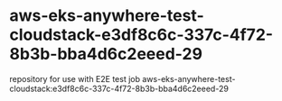 # aws-eks-anywhere-test-cloudstack-e3df8c6c-337c-4f72-8b3b-bba4d6c2eeed-29
repository for use with E2E test job aws-eks-anywhere-test-cloudstack:e3df8c6c-337c-4f72-8b3b-bba4d6c2eeed-29
